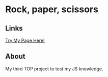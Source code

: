 # Rock, paper, scissors

## Links
[Try My Page Here!](https://glavevy.github.io/rock-paper-scissors)

## About
My third TOP project to test my JS knowledge.